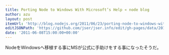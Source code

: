 ```yaml
---
title: Porting Node to Windows With Microsoft’s Help « node blog
author: azu
layout: post
itemUrl: 'http://blog.nodejs.org/2011/06/23/porting-node-to-windows-with-microsoft%e2%80%99s-help/'
editJSONPath: 'https://github.com/jser/jser.info/edit/gh-pages/data/2011/06/index.json'
date: '2011-06-08T15:00:00+00:00'
---
```

NodeをWindowsへ移植する事にMSが公式に手助けをする事になったそうだ。
